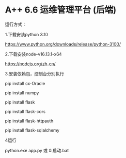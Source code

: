 # A++ 6.6 运维管理平台 (后端)

运行方式：

1.下载安装python 3.10

https://www.python.org/downloads/release/python-3100/



2.下载安装node-v16.13.1-x64

https://nodejs.org/zh-cn/



3.安装依赖包，控制台分别执行 

pip install cx-Oracle

pip install numpy

pip install flask

pip install flask-cors

pip install flask-httpauth

pip install flask-sqlalchemy



4运行

python.exe app.py
或
0.启动.bat
